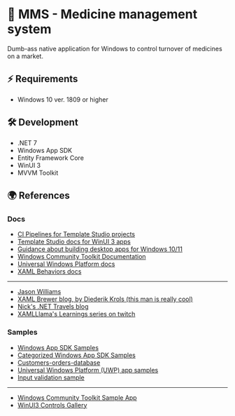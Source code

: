 ﻿# 💊 MMS - Medicine management system
Dumb-ass native application for Windows to control turnover of medicines on a market.


## ⚡️ Requirements
- Windows 10 ver. 1809 or higher

## 🛠️ Development
- .NET 7
- Windows App SDK
- Entity Framework Core
- WinUI 3
- MVVM Toolkit

## 🌍 References

### Docs
- [CI Pipelines for Template Studio projects](https://github.com/microsoft/TemplateStudio/blob/main/docs/WinUI/pipelines/README.md)
- [Template Studio docs for WinUI 3 apps](https://github.com/microsoft/TemplateStudio/blob/main/docs/WinUI/readme.md)
- [Guidance about building desktop apps for Windows 10/11](https://learn.microsoft.com/en-us/windows/apps/desktop/)
- [Windows Community Toolkit Documentation](https://learn.microsoft.com/en-us/windows/communitytoolkit/)
- [Universal Windows Platform docs](https://learn.microsoft.com/en-us/windows/uwp/get-started/)
- [XAML Behaviors docs](https://github.com/Microsoft/XamlBehaviors/wiki)

---

- [Jason Williams](https://www.youtube.com/watch?v=Nut-KSAM0As&ab_channel=JasonWilliams)
- [XAML Brewer blog, by Diederik Krols (this man is really cool)](https://xamlbrewer.wordpress.com)
- [Nick's .NET Travels blog](https://nicksnettravels.builttoroam.com)
- [XAMLLlama's Learnings series on twitch](https://www.twitch.tv/collections/xbkwqgT9QRbxUw)


### Samples
- [Windows App SDK Samples](https://github.com/microsoft/WindowsAppSDK-Samples)
- [Categorized Windows App SDK Samples](https://learn.microsoft.com/en-us/windows/apps/get-started/samples)
- [Customers-orders-database](https://github.com/Microsoft/Windows-appsample-customers-orders-database)
- [Universal Windows Platform (UWP) app samples](https://github.com/microsoft/Windows-universal-samples)
- [Input validation sample](https://github.com/XamlBrewer/UWP-MVVM-Toolkit-Validation-Sample)

---

- [Windows Community Toolkit Sample App](https://www.microsoft.com/store/productId/9NBLGGH4TLCQ)
- [WinUI3 Controls Gallery](https://www.microsoft.com/store/productId/9P3JFPWWDZRC)
